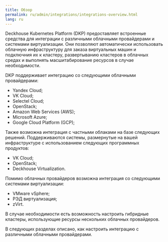 ```yaml
---
title: Обзор
permalink: ru/admin/integrations/integrations-overview.html
lang: ru
---
```


Deckhouse Kubernetes Platform (DKP) предоставляет встроенные средства для интеграции с различными облачными провайдерами и системами виртуализации. Они позволяют автоматически использовать облачную инфраструктуру для заказа виртуальных машин и подключния их к кластеру, развертыванию кластеров в облачных средах и выполнять масшитабирование ресурсов в случае необходимости.

DKP поддерживает интеграцию со следующими облачными провайдерами:

* Yandex Cloud;
* VK Cloud;
* Selectel Cloud;
* OpenStack;
* Amazon Web Services (AWS);
* Microsoft Azure;
* Google Cloud Platform (GCP);

Также возможна интеграция с частными облаками на базе следующих решений. Поддерживаются системы, размернутые на вашей инфраструктуре с использованием следующих программных продуктов:

* VK Cloud;
* OpenStack;
* Deckhouse Virtualization.

Помимо облачных провайдеров возможна интеграция со следующими системами виртуализации:

* VMware vSphere;
* РЭД виртуализация;
* zVirt.

В случае необходимости есть возможность настроить гибридные кластеры, использующие ресурсы нескольких облачных провайдеров.

В следующих разделах описано, как настроить интеграцию с различными облачными провайдерами.
